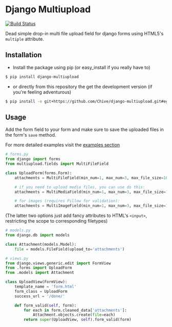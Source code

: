 # Django Multiupload

[![Build Status](https://travis-ci.org/Chive/django-multiupload.svg?branch=master)](https://travis-ci.org/Chive/django-multiupload)


Dead simple drop-in multi file upload field for django forms using HTML5's ``multiple`` attribute.

## Installation

* Install the package using pip (or easy_install if you really have to)

```bash
$ pip install django-multiupload
```

* or directly from this repository the get the development version (if you're feeling adventurous)

```bash
$ pip install -e git+https://github.com/Chive/django-multiupload.git#egg=multiupload
```

Usage
-----

Add the form field to your form and make sure to save the uploaded files in the form's ``save`` method.

For more detailed examples visit the [examples section](https://github.com/Chive/django-multiupload/tree/master/examples)


```python
# forms.py
from django import forms
from multiupload.fields import MultiFileField

class UploadForm(forms.Form):
    attachments = MultiFileField(min_num=1, max_num=3, max_file_size=1024*1024*5)

    # if you need to upload media files, you can use do this:
	attachments = MultiMediaField(min_num=1, max_num=3, max_file_size=1024*1024*5, media_type = 'video') # 'audio', 'video' or 'image'

	# for images (requires Pillow for validation):
	attachments = MultiImageField(min_num=1, max_num=3, max_file_size=1024*1024*5)
```

(The latter two options just add fancy attributes to HTML's `<input>`, restricting the scope to corresponding filetypes)

```python
# models.py
from django.db import models

class Attachment(models.Model):
    file = models.FileField(upload_to='attachments')

```

```python
# views.py
from django.views.generic.edit import FormView
from .forms import UploadForm
from .models import Attachment

class UploadView(FormView):
    template_name = 'form.html'
    form_class = UploadForm
    success_url = '/done/'

    def form_valid(self, form):
        for each in form.cleaned_data['attachments']:
            Attachment.objects.create(file=each)
        return super(UploadView, self).form_valid(form)

```
